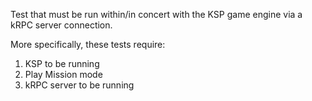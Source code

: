 Test that must be run within/in concert with the KSP game engine via a kRPC server connection.

More specifically, these tests require:
1. KSP to be running
2. Play Mission mode
3. kRPC server to be running
